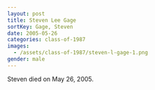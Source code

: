 ```yaml
---
layout: post
title: Steven Lee Gage
sortKey: Gage, Steven
date: 2005-05-26
categories: class-of-1987
images:
  - /assets/class-of-1987/steven-l-gage-1.png
gender: male
---
```

Steven died on May 26, 2005.
